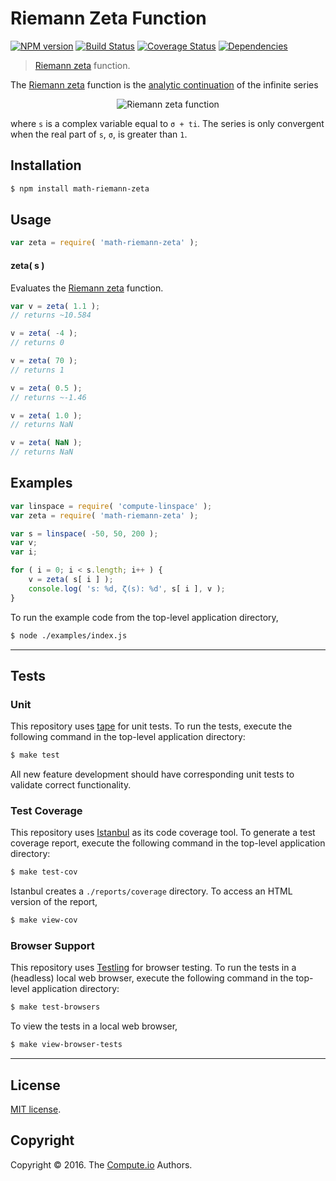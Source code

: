 Riemann Zeta Function
===
[![NPM version][npm-image]][npm-url] [![Build Status][build-image]][build-url] [![Coverage Status][coverage-image]][coverage-url] [![Dependencies][dependencies-image]][dependencies-url]

> [Riemann zeta][zeta-function] function.

The [Riemann zeta][zeta-function] function is the [analytic continuation][analytic-continuation] of the infinite series 

<div class="equation" align="center" data-raw-text="\zeta(s) =\sum_{k=1}^\infty\frac{1}{k^s}" data-equation="eq:riemann_zeta_function">
	<img src="https://cdn.rawgit.com/math-io/riemann-zeta/faeb230ec3e8dba0e1011b5ddfe219c784e98c67/docs/img/eqn.svg" alt="Riemann zeta function">
	<br>
</div>

where `s` is a complex variable equal to `σ + ti`. The series is only convergent when the real part of `s`, `σ`, is greater than `1`.


## Installation

``` bash
$ npm install math-riemann-zeta
```


## Usage

``` javascript
var zeta = require( 'math-riemann-zeta' );
```


#### zeta( s )

Evaluates the [Riemann zeta][zeta-function] function.

``` javascript
var v = zeta( 1.1 );
// returns ~10.584

v = zeta( -4 );
// returns 0

v = zeta( 70 );
// returns 1

v = zeta( 0.5 );
// returns ~-1.46

v = zeta( 1.0 );
// returns NaN

v = zeta( NaN );
// returns NaN
```


## Examples

``` javascript
var linspace = require( 'compute-linspace' );
var zeta = require( 'math-riemann-zeta' );

var s = linspace( -50, 50, 200 );
var v;
var i;

for ( i = 0; i < s.length; i++ ) {
	v = zeta( s[ i ] );
	console.log( 's: %d, ζ(s): %d', s[ i ], v );
}
```

To run the example code from the top-level application directory,

``` bash
$ node ./examples/index.js
```


---
## Tests

### Unit

This repository uses [tape][tape] for unit tests. To run the tests, execute the following command in the top-level application directory:

``` bash
$ make test
```

All new feature development should have corresponding unit tests to validate correct functionality.


### Test Coverage

This repository uses [Istanbul][istanbul] as its code coverage tool. To generate a test coverage report, execute the following command in the top-level application directory:

``` bash
$ make test-cov
```

Istanbul creates a `./reports/coverage` directory. To access an HTML version of the report,

``` bash
$ make view-cov
```


### Browser Support

This repository uses [Testling][testling] for browser testing. To run the tests in a (headless) local web browser, execute the following command in the top-level application directory:

``` bash
$ make test-browsers
```

To view the tests in a local web browser,

``` bash
$ make view-browser-tests
```

<!-- [![browser support][browsers-image]][browsers-url] -->


---
## License

[MIT license](http://opensource.org/licenses/MIT).


## Copyright

Copyright &copy; 2016. The [Compute.io][compute-io] Authors.


[npm-image]: http://img.shields.io/npm/v/math-riemann-zeta.svg
[npm-url]: https://npmjs.org/package/math-riemann-zeta

[build-image]: http://img.shields.io/travis/math-io/riemann-zeta/master.svg
[build-url]: https://travis-ci.org/math-io/riemann-zeta

[coverage-image]: https://img.shields.io/codecov/c/github/math-io/riemann-zeta/master.svg
[coverage-url]: https://codecov.io/github/math-io/riemann-zeta?branch=master

[dependencies-image]: http://img.shields.io/david/math-io/riemann-zeta.svg
[dependencies-url]: https://david-dm.org/math-io/riemann-zeta

[dev-dependencies-image]: http://img.shields.io/david/dev/math-io/riemann-zeta.svg
[dev-dependencies-url]: https://david-dm.org/dev/math-io/riemann-zeta

[github-issues-image]: http://img.shields.io/github/issues/math-io/riemann-zeta.svg
[github-issues-url]: https://github.com/math-io/riemann-zeta/issues

[tape]: https://github.com/substack/tape
[istanbul]: https://github.com/gotwarlost/istanbul
[testling]: https://ci.testling.com

[compute-io]: https://github.com/compute-io/
[zeta-function]: https://en.wikipedia.org/wiki/Riemann_zeta_function
[analytic-continuation]: https://en.wikipedia.org/wiki/Analytic_continuation
